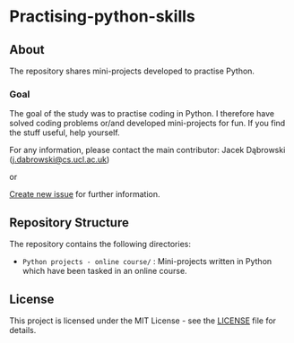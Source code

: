 # Practising-python-skills

## About

The repository shares mini-projects developed to practise Python.

### Goal

The goal of the study was to practise coding in Python. I therefore have solved coding problems or/and developed mini-projects for fun. If you find the stuff useful, help yourself.

For any information, please contact the main contributor: Jacek Dąbrowski (j.dabrowski@cs.ucl.ac.uk)

or

[Create new issue](https://github.com/jsdabrowski/practising-python-skills/issues/new) for further information.

## Repository Structure

The repository contains the following directories:
<!---
- ``` Python exercises/ ``` : List of problems to be solved and my solutions written in Python.
--->
- ``` Python projects - online course/ ``` : Mini-projects written in Python which have been tasked in an online course.

## License

This project is licensed under the MIT License - see the [LICENSE](LICENSE.txt) file for details.
